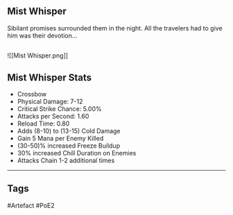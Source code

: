 ## Mist Whisper
Sibilant promises surrounded them in the night.
All the travelers had to give him was their devotion...
##
![[Mist Whisper.png]]
## Mist Whisper Stats
- Crossbow
- Physical Damage: 7-12
- Critical Strike Chance: 5.00%
- Attacks per Second: 1.60
- Reload Time: 0.80
- Adds (8-10) to (13-15) Cold Damage
- Gain 5 Mana per Enemy Killed
- (30-50)% increased Freeze Buildup
- 30% increased Chill Duration on Enemies
- Attacks Chain 1-2 additional times


---
## Tags
#Artefact
#PoE2